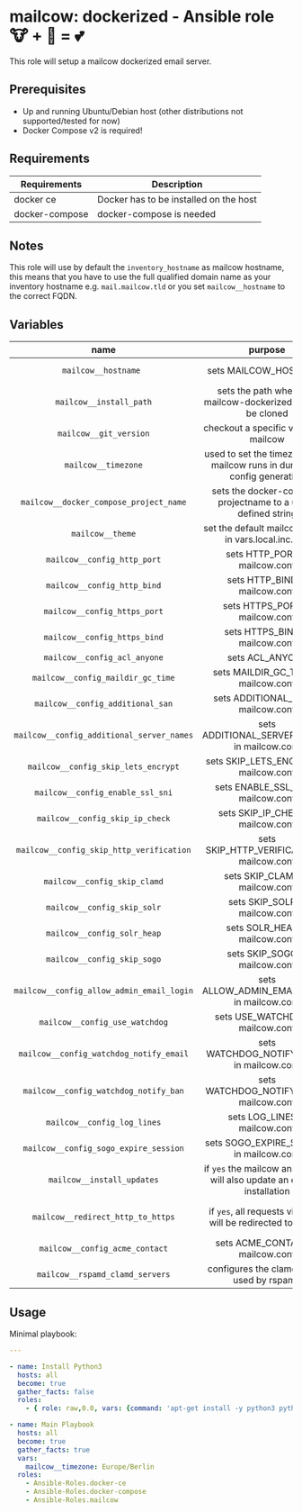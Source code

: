 # mailcow: dockerized - Ansible role 🐮 + 🐋 = 💕

This role will setup a mailcow dockerized email server.

## Prerequisites

- Up and running Ubuntu/Debian host (other distributions not supported/tested for now)
- Docker Compose v2 is required!

## Requirements

| Requirements   | Description                            |
| -------------- | -------------------------------------- |
| docker ce      | Docker has to be installed on the host |
| docker-compose | docker-compose is needed               |

## Notes
This role will use by default the `inventory_hostname` as mailcow hostname, this means that you have to use the full qualified domain name as your inventory hostname e.g. `mail.mailcow.tld` or you set `mailcow__hostname` to the correct FQDN.

## Variables
|                   name                    |                                       purpose                                       |       default value       |                                   note                                    |
|:-----------------------------------------:|:-----------------------------------------------------------------------------------:| :-----------------------: | :-----------------------------------------------------------------------: |
|           `mailcow__hostname `            |                                sets MAILCOW_HOSTNAME                                |   `inventory_hostname`    |                 needs to be an full qualified domain name                 |
|          `mailcow__install_path`          |           sets the path where the mailcow-dockerized repo will be cloned            | `/opt/mailcow-dockerized` |                                                                           |
|          `mailcow__git_version`           |                       checkout a specific version of mailcow                        |         `master`          |                                                                           |
|            `mailcow__timezone`            |     used to set the timezone your mailcow runs in during the config generation      |          not set          |                              **must be set**                              |
|  `mailcow__docker_compose_project_name`   |            sets the docker-compose projectname to a user-defined string             |    `mailcowdockerized`    |                                                                           |
|             `mailcow__theme`              |                 set the default mailcow theme in vars.local.inc.php                 |          `lumen`          |                                                                           |
|        `mailcow__config_http_port`        |                           sets HTTP_PORT in mailcow.conf                            |           `80`            |                                                                           |
|        `mailcow__config_http_bind`        |                           sets HTTP_BIND in mailcow.conf                            |          `none`           |                                                                           |
|       `mailcow__config_https_port`        |                           sets HTTPS_PORT in mailcow.conf                           |           `443`           |                                                                           |
|       `mailcow__config_https_bind`        |                           sets HTTPS_BIND in mailcow.conf                           |          `none`           |                                                                           |
|       `mailcow__config_acl_anyone`        |                                   sets ACL_ANYONE                                   |         disallow          |                                                                           |
|     `mailcow__config_maildir_gc_time`     |                        sets MAILDIR_GC_TIME in mailcow.conf                         |          `1440`           |                                                                           |
|     `mailcow__config_additional_san`      |                         sets ADDITIONAL_SAN in mailcow.conf                         |                           |                            needs to be a list                             |
| `mailcow__config_additional_server_names` |                    sets ADDITIONAL_SERVER_NAMES in mailcow.conf                     |                           |                            needs to be a list                             |
|    `mailcow__config_skip_lets_encrypt`    |                       sets SKIP_LETS_ENCRYPT in mailcow.conf                        |                           |                                                                           |
|     `mailcow__config_enable_ssl_sni`      |                         sets ENABLE_SSL_SNI in mailcow.conf                         |                           |                                                                           |
|      `mailcow__config_skip_ip_check`      |                         sets SKIP_IP_CHECK in mailcow.conf                          |                           |                                                                           |
| `mailcow__config_skip_http_verification`  |                     sets SKIP_HTTP_VERIFICATION in mailcow.conf                     |            `n`            |                                                                           |
|       `mailcow__config_skip_clamd`        |                           sets SKIP_CLAMD in mailcow.conf                           |            `n`            |                                                                           |
|        `mailcow__config_skip_solr`        |                           sets SKIP_SOLR in mailcow.conf                            |            `n`            |                                                                           |
|        `mailcow__config_solr_heap`        |                           sets SOLR_HEAP in mailcow.conf                            |          `1024`           |                                                                           |
|        `mailcow__config_skip_sogo`        |                           sets SKIP_SOGO in mailcow.conf                            |            `n`            |                                                                           |
| `mailcow__config_allow_admin_email_login` |                    sets ALLOW_ADMIN_EMAIL_LOGIN in mailcow.conf                     |            `n`            |                                                                           |
|      `mailcow__config_use_watchdog`       |                          sets USE_WATCHDOG in mailcow.conf                          |            `n`            |                                                                           |
|  `mailcow__config_watchdog_notify_email`  |                     sets WATCHDOG_NOTIFY_EMAIL in mailcow.conf                      |                           |                                                                           |
|   `mailcow__config_watchdog_notify_ban`   |                      sets WATCHDOG_NOTIFY_BAN in mailcow.conf                       |            `y`            |                                                                           |
|        `mailcow__config_log_lines`        |                           sets LOG_LINES in mailcow.conf                            |          `9999`           |                                                                           |
|   `mailcow__config_sogo_expire_session`   |                      sets SOGO_EXPIRE_SESSION in mailcow.conf                       |           `480`           |                                                                           |
|        `mailcow__install_updates`         |     if `yes` the mailcow ansible role will also update an existing installation     |           `yes`           |                                                                           |
|     `mailcow__redirect_http_to_https`     |             if `yes`, all requests via HTTP will be redirected to HTTPS             |           `no`            | also see https://mailcow.github.io/mailcow-dockerized-docs/u_e-80_to_443/ |
|      `mailcow__config_acme_contact`       |                          sets ACME_CONTACT in mailcow.conf                          |                           |                                                                           |
|      `mailcow__rspamd_clamd_servers`      |                     configures the clamd server used by rspamd                      |       `clamd:3310`        |                                                                           |

## Usage

Minimal playbook:

```yaml
---

- name: Install Python3
  hosts: all
  become: true
  gather_facts: false
  roles:
    - { role: raw,0.0, vars: {command: 'apt-get install -y python3 python3-pip'} }

- name: Main Playbook
  hosts: all
  become: true
  gather_facts: true
  vars:
    mailcow__timezone: Europe/Berlin
  roles:
    - Ansible-Roles.docker-ce
    - Ansible-Roles.docker-compose
    - Ansible-Roles.mailcow
```

